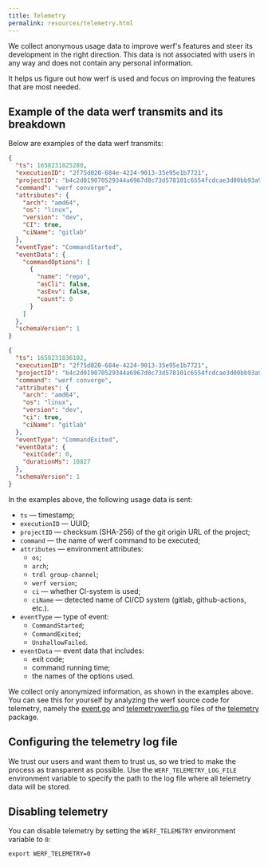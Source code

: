 ```yaml
---
title: Telemetry
permalink: resources/telemetry.html
---
```


We collect anonymous usage data to improve werf's features and steer its development in the right direction.  This data is not associated with users in any way and does not contain any personal information.

It helps us figure out how werf is used and focus on improving the features that are most needed.

## Example of the data werf transmits and its breakdown

Below are examples of the data werf transmits:

```json
{
  "ts": 1658231825280,
  "executionID": "2f75d020-684e-4224-9013-35e95e1b7721",
  "projectID": "b4c2d019070529344a6967d8c73d578101c6554fcdcae3d00bb93a9692523cb1",
  "command": "werf converge",
  "attributes": {
    "arch": "amd64",
    "os": "linux",
    "version": "dev",
    "CI": true,
    "ciName": "gitlab"
  },
  "eventType": "CommandStarted",
  "eventData": {
    "commandOptions": [
      {
        "name": "repo",
        "asCli": false,
        "asEnv": false,
        "count": 0
      }
    ]
  },
  "schemaVersion": 1
}
```

```json
{
  "ts": 1658231836102,
  "executionID": "2f75d020-684e-4224-9013-35e95e1b7721",
  "projectID": "b4c2d019070529344a6967d8c73d578101c6554fcdcae3d00bb93a9692523cb1",
  "command": "werf converge",
  "attributes": {
    "arch": "amd64",
    "os": "linux",
    "version": "dev",
    "ci": true,
    "ciName": "gitlab"
  },
  "eventType": "CommandExited",
  "eventData": {
    "exitCode": 0,
    "durationMs": 10827
  },
  "schemaVersion": 1
}
```

In the examples above, the following usage data is sent:

* `ts` — timestamp;
* `executionID` — UUID;
* `projectID` — checksum (SHA-256) of the git origin URL of the project;
* `command` — the name of werf command to be executed;
* `attributes` — environment attributes:
  * `os`;
  * `arch`;
  * `trdl group-channel`;
  * `werf version`;
  * `ci` — whether CI-system is used;
  * `ciName` — detected name of CI/CD system (gitlab, github-actions, etc.).
* `eventType` — type of event:
  * `CommandStarted`;
  * `CommandExited`;
  * `UnshallowFailed`.
* `eventData` — event data that includes:
  * exit code;
  * command running time;
  * the names of the options used.

We collect only anonymized information, as shown in the examples above. You can see this for yourself by analyzing the werf source code for telemetry, namely the [event.go](https://github.com/werf/werf/blob/main/pkg/telemetry/event.go) and [telemetrywerfio.go](https://github.com/werf/werf/blob/main/pkg/telemetry/telemetrywerfio.go) files of the [telemetry](https://github.com/werf/werf/tree/main/pkg/telemetry) package.

## Configuring the telemetry log file

We trust our users and want them to trust us, so we tried to make the process as transparent as possible. Use the `WERF_TELEMETRY_LOG_FILE` environment variable to specify the path to the log file where all telemetry data will be stored.

## Disabling telemetry

You can disable telemetry by setting the `WERF_TELEMETRY` environment variable to `0`:

```shell
export WERF_TELEMETRY=0
``` 
